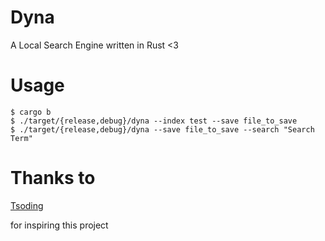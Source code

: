 # Dyna
A Local Search Engine written in Rust <3

# Usage

```console
$ cargo b
$ ./target/{release,debug}/dyna --index test --save file_to_save
$ ./target/{release,debug}/dyna --save file_to_save --search "Search Term"
```

# Thanks to

[Tsoding](https://github.com/tsoding/seroost)

for inspiring this project
